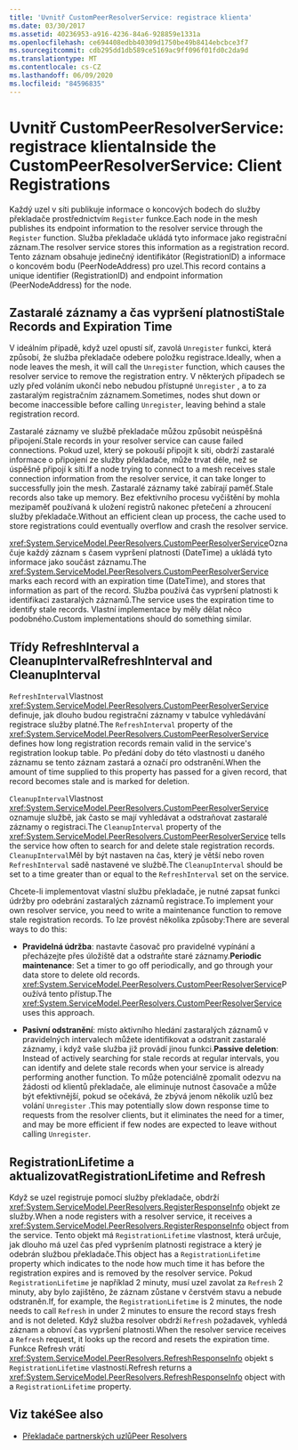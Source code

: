 ```yaml
---
title: 'Uvnitř CustomPeerResolverService: registrace klienta'
ms.date: 03/30/2017
ms.assetid: 40236953-a916-4236-84a6-928859e1331a
ms.openlocfilehash: ce694408edbb40309d1750be49b8414ebcbce3f7
ms.sourcegitcommit: cdb295dd1db589ce5169ac9ff096f01fd0c2da9d
ms.translationtype: MT
ms.contentlocale: cs-CZ
ms.lasthandoff: 06/09/2020
ms.locfileid: "84596835"
---
```

# <a name="inside-the-custompeerresolverservice-client-registrations"></a><span data-ttu-id="28d23-102">Uvnitř CustomPeerResolverService: registrace klienta</span><span class="sxs-lookup"><span data-stu-id="28d23-102">Inside the CustomPeerResolverService: Client Registrations</span></span>
<span data-ttu-id="28d23-103">Každý uzel v síti publikuje informace o koncových bodech do služby překladače prostřednictvím `Register` funkce.</span><span class="sxs-lookup"><span data-stu-id="28d23-103">Each node in the mesh publishes its endpoint information to the resolver service through the `Register` function.</span></span> <span data-ttu-id="28d23-104">Služba překladače ukládá tyto informace jako registrační záznam.</span><span class="sxs-lookup"><span data-stu-id="28d23-104">The resolver service stores this information as a registration record.</span></span> <span data-ttu-id="28d23-105">Tento záznam obsahuje jedinečný identifikátor (RegistrationID) a informace o koncovém bodu (PeerNodeAddress) pro uzel.</span><span class="sxs-lookup"><span data-stu-id="28d23-105">This record contains a unique identifier (RegistrationID) and endpoint information (PeerNodeAddress) for the node.</span></span>  
  
## <a name="stale-records-and-expiration-time"></a><span data-ttu-id="28d23-106">Zastaralé záznamy a čas vypršení platnosti</span><span class="sxs-lookup"><span data-stu-id="28d23-106">Stale Records and Expiration Time</span></span>  
 <span data-ttu-id="28d23-107">V ideálním případě, když uzel opustí síť, zavolá `Unregister` funkci, která způsobí, že služba překladače odebere položku registrace.</span><span class="sxs-lookup"><span data-stu-id="28d23-107">Ideally, when a node leaves the mesh, it will call the `Unregister` function, which causes the resolver service to remove the registration entry.</span></span> <span data-ttu-id="28d23-108">V některých případech se uzly před voláním ukončí nebo nebudou přístupné `Unregister` , a to za zastaralým registračním záznamem.</span><span class="sxs-lookup"><span data-stu-id="28d23-108">Sometimes, nodes shut down or become inaccessible before calling `Unregister`, leaving behind a stale registration record.</span></span>  
  
 <span data-ttu-id="28d23-109">Zastaralé záznamy ve službě překladače můžou způsobit neúspěšná připojení.</span><span class="sxs-lookup"><span data-stu-id="28d23-109">Stale records in your resolver service can cause failed connections.</span></span> <span data-ttu-id="28d23-110">Pokud uzel, který se pokouší připojit k síti, obdrží zastaralé informace o připojení ze služby překladače, může trvat déle, než se úspěšně připojí k síti.</span><span class="sxs-lookup"><span data-stu-id="28d23-110">If a node trying to connect to a mesh receives stale connection information from the resolver service, it can take longer to successfully join the mesh.</span></span> <span data-ttu-id="28d23-111">Zastaralé záznamy také zabírají paměť.</span><span class="sxs-lookup"><span data-stu-id="28d23-111">Stale records also take up memory.</span></span> <span data-ttu-id="28d23-112">Bez efektivního procesu vyčištění by mohla mezipaměť používaná k uložení registrů nakonec přetečení a zhroucení služby překladače.</span><span class="sxs-lookup"><span data-stu-id="28d23-112">Without an efficient clean up process, the cache used to store registrations could eventually overflow and crash the resolver service.</span></span>  
  
 <span data-ttu-id="28d23-113"><xref:System.ServiceModel.PeerResolvers.CustomPeerResolverService>Označuje každý záznam s časem vypršení platnosti (DateTime) a ukládá tyto informace jako součást záznamu.</span><span class="sxs-lookup"><span data-stu-id="28d23-113">The <xref:System.ServiceModel.PeerResolvers.CustomPeerResolverService> marks each record with an expiration time (DateTime), and stores that information as part of the record.</span></span> <span data-ttu-id="28d23-114">Služba používá čas vypršení platnosti k identifikaci zastaralých záznamů.</span><span class="sxs-lookup"><span data-stu-id="28d23-114">The service uses the expiration time to identify stale records.</span></span> <span data-ttu-id="28d23-115">Vlastní implementace by měly dělat něco podobného.</span><span class="sxs-lookup"><span data-stu-id="28d23-115">Custom implementations should do something similar.</span></span>  
  
## <a name="refreshinterval-and-cleanupinterval"></a><span data-ttu-id="28d23-116">Třídy RefreshInterval a CleanupInterval</span><span class="sxs-lookup"><span data-stu-id="28d23-116">RefreshInterval and CleanupInterval</span></span>  
 <span data-ttu-id="28d23-117">`RefreshInterval`Vlastnost <xref:System.ServiceModel.PeerResolvers.CustomPeerResolverService> definuje, jak dlouho budou registrační záznamy v tabulce vyhledávání registrace služby platné.</span><span class="sxs-lookup"><span data-stu-id="28d23-117">The `RefreshInterval` property of the <xref:System.ServiceModel.PeerResolvers.CustomPeerResolverService> defines how long registration records remain valid in the service's registration lookup table.</span></span> <span data-ttu-id="28d23-118">Po předání doby do této vlastnosti u daného záznamu se tento záznam zastará a označí pro odstranění.</span><span class="sxs-lookup"><span data-stu-id="28d23-118">When the amount of time supplied to this property has passed for a given record, that record becomes stale and is marked for deletion.</span></span>  
  
 <span data-ttu-id="28d23-119">`CleanupInterval`Vlastnost <xref:System.ServiceModel.PeerResolvers.CustomPeerResolverService> oznamuje službě, jak často se mají vyhledávat a odstraňovat zastaralé záznamy o registraci.</span><span class="sxs-lookup"><span data-stu-id="28d23-119">The `CleanupInterval` property of the <xref:System.ServiceModel.PeerResolvers.CustomPeerResolverService> tells the service how often to search for and delete stale registration records.</span></span> <span data-ttu-id="28d23-120">`CleanupInterval`Měl by být nastaven na čas, který je větší nebo roven `RefreshInterval` sadě nastavené ve službě.</span><span class="sxs-lookup"><span data-stu-id="28d23-120">The `CleanupInterval` should be set to a time greater than or equal to the `RefreshInterval` set on the service.</span></span>  
  
 <span data-ttu-id="28d23-121">Chcete-li implementovat vlastní službu překladače, je nutné zapsat funkci údržby pro odebrání zastaralých záznamů registrace.</span><span class="sxs-lookup"><span data-stu-id="28d23-121">To implement your own resolver service, you need to write a maintenance function to remove stale registration records.</span></span> <span data-ttu-id="28d23-122">To lze provést několika způsoby:</span><span class="sxs-lookup"><span data-stu-id="28d23-122">There are several ways to do this:</span></span>  
  
- <span data-ttu-id="28d23-123">**Pravidelná údržba**: nastavte časovač pro pravidelné vypínání a přecházejte přes úložiště dat a odstraňte staré záznamy.</span><span class="sxs-lookup"><span data-stu-id="28d23-123">**Periodic maintenance**: Set a timer to go off periodically, and go through your data store to delete old records.</span></span> <span data-ttu-id="28d23-124"><xref:System.ServiceModel.PeerResolvers.CustomPeerResolverService>Používá tento přístup.</span><span class="sxs-lookup"><span data-stu-id="28d23-124">The <xref:System.ServiceModel.PeerResolvers.CustomPeerResolverService> uses this approach.</span></span>  
  
- <span data-ttu-id="28d23-125">**Pasivní odstranění**: místo aktivního hledání zastaralých záznamů v pravidelných intervalech můžete identifikovat a odstranit zastaralé záznamy, i když vaše služba již provádí jinou funkci.</span><span class="sxs-lookup"><span data-stu-id="28d23-125">**Passive deletion**: Instead of actively searching for stale records at regular intervals, you can identify and delete stale records when your service is already performing another function.</span></span> <span data-ttu-id="28d23-126">To může potenciálně zpomalit odezvu na žádosti od klientů překladače, ale eliminuje nutnost časovače a může být efektivnější, pokud se očekává, že zbývá jenom několik uzlů bez volání `Unregister` .</span><span class="sxs-lookup"><span data-stu-id="28d23-126">This may potentially slow down response time to requests from the resolver clients, but it eliminates the need for a timer, and may be more efficient if few nodes are expected to leave without calling `Unregister`.</span></span>  
  
## <a name="registrationlifetime-and-refresh"></a><span data-ttu-id="28d23-127">RegistrationLifetime a aktualizovat</span><span class="sxs-lookup"><span data-stu-id="28d23-127">RegistrationLifetime and Refresh</span></span>  
 <span data-ttu-id="28d23-128">Když se uzel registruje pomocí služby překladače, obdrží <xref:System.ServiceModel.PeerResolvers.RegisterResponseInfo> objekt ze služby.</span><span class="sxs-lookup"><span data-stu-id="28d23-128">When a node registers with a resolver service, it receives a <xref:System.ServiceModel.PeerResolvers.RegisterResponseInfo> object from the service.</span></span> <span data-ttu-id="28d23-129">Tento objekt má `RegistrationLifetime` vlastnost, která určuje, jak dlouho má uzel čas před vypršením platnosti registrace a který je odebrán službou překladače.</span><span class="sxs-lookup"><span data-stu-id="28d23-129">This object has a `RegistrationLifetime` property which indicates to the node how much time it has before the registration expires and is removed by the resolver service.</span></span> <span data-ttu-id="28d23-130">Pokud `RegistrationLifetime` je například 2 minuty, musí uzel zavolat za `Refresh` 2 minuty, aby bylo zajištěno, že záznam zůstane v čerstvém stavu a nebude odstraněn.</span><span class="sxs-lookup"><span data-stu-id="28d23-130">If, for example, the `RegistrationLifetime` is 2 minutes, the node needs to call `Refresh` in under 2 minutes to ensure the record stays fresh and is not deleted.</span></span> <span data-ttu-id="28d23-131">Když služba resolver obdrží `Refresh` požadavek, vyhledá záznam a obnoví čas vypršení platnosti.</span><span class="sxs-lookup"><span data-stu-id="28d23-131">When the resolver service receives a `Refresh` request, it looks up the record and resets the expiration time.</span></span> <span data-ttu-id="28d23-132">Funkce Refresh vrátí <xref:System.ServiceModel.PeerResolvers.RefreshResponseInfo> objekt s `RegistrationLifetime` vlastností.</span><span class="sxs-lookup"><span data-stu-id="28d23-132">Refresh returns a <xref:System.ServiceModel.PeerResolvers.RefreshResponseInfo> object with a `RegistrationLifetime` property.</span></span>  
  
## <a name="see-also"></a><span data-ttu-id="28d23-133">Viz také</span><span class="sxs-lookup"><span data-stu-id="28d23-133">See also</span></span>

- [<span data-ttu-id="28d23-134">Překladače partnerských uzlů</span><span class="sxs-lookup"><span data-stu-id="28d23-134">Peer Resolvers</span></span>](peer-resolvers.md)
